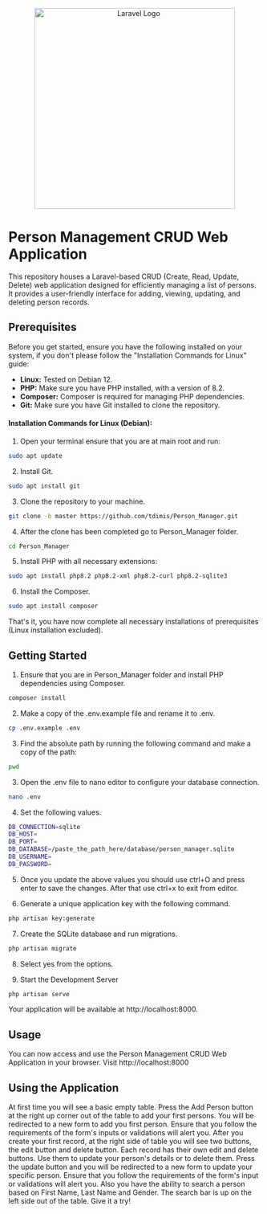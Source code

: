 <p align="center"><a href="https://laravel.com" target="_blank"><img src="https://raw.githubusercontent.com/laravel/art/master/logo-lockup/5%20SVG/2%20CMYK/1%20Full%20Color/laravel-logolockup-cmyk-red.svg" width="400" alt="Laravel Logo"></a></p>

# Person Management CRUD Web Application

This repository houses a Laravel-based CRUD (Create, Read, Update, Delete) web application designed for efficiently managing a list of persons. It provides a user-friendly interface for adding, viewing, updating, and deleting person records.

## Prerequisites

Before you get started, ensure you have the following installed on your system, if you don't please follow the "Installation Commands for Linux" guide:

- **Linux:** Tested on Debian 12.
- **PHP:** Make sure you have PHP installed, with a version of 8.2.
- **Composer:** Composer is required for managing PHP dependencies.
- **Git:** Make sure you have Git installed to clone the repository.
#### Installation Commands for Linux (Debian):
1. Open your terminal ensure that you are at main root and run:
```bash
sudo apt update
```
2. Install Git.
```bash
sudo apt install git
```
3. Clone the repository to your machine.
```bash
git clone -b master https://github.com/tdimis/Person_Manager.git
```
4. After the clone has been completed go to Person_Manager folder.
```bash
cd Person_Manager
```
5. Install PHP with all necessary extensions:
```bash
sudo apt install php8.2 php8.2-xml php8.2-curl php8.2-sqlite3
```
6. Install the Composer.
```bash
sudo apt install composer
```
That's it, you have now complete all necessary installations of prerequisites (Linux installation excluded).

## Getting Started

1. Ensure that you are in Person_Manager folder and install PHP dependencies using Composer.
```bash
composer install
```
2. Make a copy of the .env.example file and rename it to .env.
```bash
cp .env.example .env
```
3. Find the absolute path by running the following command and make a copy of the path:
```bash
pwd
```
3. Open the .env file to nano editor to configure your database connection.
```bash
nano .env
```
4. Set the following values.
```bash
DB_CONNECTION=sqlite
DB_HOST=
DB_PORT=
DB_DATABASE=/paste_the_path_here/database/person_manager.sqlite
DB_USERNAME=
DB_PASSWORD=
```
5. Once you update the above values you should use ctrl+O and press enter to save the changes.
   After that use ctrl+x to exit from editor.

6. Generate a unique application key with the following command.
```bash
php artisan key:generate
```
7. Create the SQLite database and run migrations.
```bash
php artisan migrate
```
8. Select yes from the options.

9. Start the Development Server
```bash
php artisan serve
```
Your application will be available at http://localhost:8000.

## Usage
You can now access and use the Person Management CRUD Web Application in your browser. Visit http://localhost:8000

## Using the Application
At first time you will see a basic empty table. Press the Add Person button at the right up corner out of the table to add your first persons.
You will be redirected to a new form to add you first person. Ensure that you follow the requirements of the form's inputs or validations will alert you.
After you create your first record, at the right side of table you will see two buttons, the edit button and delete button.
Each record has their own edit and delete buttons. Use them to update your person's details or to delete them.
Press the update button and you will be redirected to a new form to update your specific person. 
Ensure that you follow the requirements of the form's input or validations will alert you.
Also you have the ability to search a person based on First Name, Last Name and Gender.
The search bar is up on the left side out of the table. Give it a try!

   
